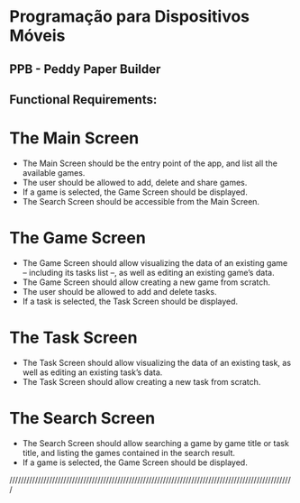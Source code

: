 # Programação para Dispositivos Móveis
 ## PPB - Peddy Paper Builder


## Functional Requirements:

# The Main Screen
* The Main Screen should be the entry point of the app, and list all the available games.
* The user should be allowed to add, delete and share games.
* If a game is selected, the Game Screen should be displayed.
* The Search Screen should be accessible from the Main Screen.

# The Game Screen
* The Game Screen should allow visualizing the data of an existing game – including its tasks list –, as well as editing an existing game’s data.
* The Game Screen should allow creating a new game from scratch.
* The user should be allowed to add and delete tasks.
* If a task is selected, the Task Screen should be displayed.

# The Task Screen
* The Task Screen should allow visualizing the data of an existing task, as well as editing an existing task’s data.
* The Task Screen should allow creating a new task from scratch.

# The Search Screen
* The Search Screen should allow searching a game by game title or task title, and listing the games contained in the search result.
* If a game is selected, the Game Screen should be displayed.

////////////////////////////////////////////////////////////////////////////////////////////////////